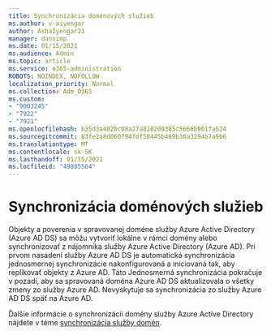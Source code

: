```yaml
---
title: Synchronizácia doménových služieb
ms.author: v-aiyengar
author: AshaIyengar21
manager: dansimp
ms.date: 01/15/2021
ms.audience: Admin
ms.topic: article
ms.service: o365-administration
ROBOTS: NOINDEX, NOFOLLOW
localization_priority: Normal
ms.collection: Adm_O365
ms.custom:
- "9003245"
- "7922"
- "7921"
ms.openlocfilehash: b35d3a402bc08a27a818209385c5666b901fa524
ms.sourcegitcommit: 83fe2a8d060794fdf58445b469b30a3294b7a9b6
ms.translationtype: MT
ms.contentlocale: sk-SK
ms.lasthandoff: 01/15/2021
ms.locfileid: "49885564"
---
```

# <a name="domain-service-synchronization"></a>Synchronizácia doménových služieb

Objekty a poverenia v spravovanej doméne služby Azure Active Directory (Azure AD DS) sa môžu vytvoriť lokálne v rámci domény alebo synchronizovať z nájomníka služby Azure Active Directory (Azure AD). Pri prvom nasadení služby Azure AD DS je automatická synchronizácia jednosmernej synchronizácie nakonfigurovaná a iniciovaná tak, aby replikovať objekty z Azure AD. Táto Jednosmerná synchronizácia pokračuje v pozadí, aby sa spravovaná doména Azure AD DS aktualizovala o všetky zmeny zo služby Azure AD. Nevyskytuje sa synchronizácia zo služby Azure AD DS späť na Azure AD.

Ďalšie informácie o synchronizácii domény služby Azure Active Directory nájdete v téme [synchronizácia služby domén](https://docs.microsoft.com/azure/active-directory-domain-services/synchronization). 
